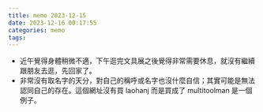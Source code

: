 ```yaml
---
title: memo 2023-12-15
date: 2023-12-16 00:17:55
categories: memo
tags:
---
```


- 近午覺得身體稍微不適，下午逛完文具展之後覺得非常需要休息，就沒有繼續跟朋友去逛，先回家了。
- 非常沒有取名字的天分，對自己的稱呼或名字也沒什麼自信；其實可能是無法認同自己的存在。這個網址沒有買 laohanj 而是買成了 multitoolman 是一個例子。
